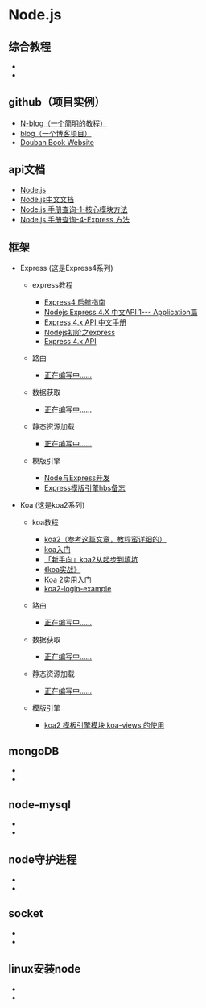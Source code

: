 # Node.js


## 综合教程
* []()
* []()


## github（项目实例）
* [N-blog（一个简明的教程）](https://github.com/nswbmw/N-blog)
* [blog（一个博客项目）](https://github.com/mhbseal/blog)
* [Douban Book Website](https://github.com/ericjjj/douban)


## api文档
* [Node.js ](https://nodejs.org/api/modules.html#modules_cycles)
* [Node.js中文文档](http://nodejs.cn/api/)
* [Node.js 手册查询-1-核心模块方法](https://cnodejs.org/topic/548e53f157fd3ae46b2334fd)
* [Node.js 手册查询-4-Express 方法](https://cnodejs.org/topic/548e552757fd3ae46b233503)



## 框架

* Express (这是Express4系列)

    * express教程
        * [Express4 启航指南](http://www.cnblogs.com/Darren_code/p/express4.html)
        * [Nodejs Express 4.X 中文API 1--- Application篇](http://www.cnblogs.com/ae6623/p/4433048.html)
        * [Express 4.x API 中文手册](http://www.expressjs.com.cn/4x/api.html)
        * [Nodejs初阶之express](http://www.cnblogs.com/Darren_code/p/node_express.html)
        * [Express 4.x API](https://www.zybuluo.com/XiangZhou/note/208532)

    * 路由
        * [正在编写中......]()

    * 数据获取
        * [正在编写中......]()

    * 静态资源加载
        * [正在编写中......]()

    * 模版引擎
        * [Node与Express开发](http://www.imooc.com/article/6923)
        * [Express模版引擎hbs备忘](http://www.tuicool.com/articles/vENRNni)


* Koa (这是koa2系列)

   * koa教程
        * [koa2（参考这篇文章，教程蛮详细的）](https://github.com/chenshenhai/koa2-note)
        * [koa入门](https://www.liaoxuefeng.com/wiki/001434446689867b27157e896e74d51a89c25cc8b43bdb3000/001471087582981d6c0ea265bf241b59a04fa6f61d767f6000)
        * [「新手向」koa2从起步到填坑](http://www.jianshu.com/p/6b816c609669)
        * [《koa实战》](http://book.apebook.org/minghe/koa-action/hello-koa/what.html)
        * [Koa 2实用入门](https://cnodejs.org/topic/5709959abc564eaf3c6a48c8)
        * [koa2-login-example](https://github.com/ConanXie/koa2-login-example)

    * 路由
        * [正在编写中......]()

    * 数据获取
        * [正在编写中......]()

    * 静态资源加载
        * [正在编写中......]()

    * 模版引擎
        * [koa2 模板引擎模块 koa-views 的使用](https://segmentfault.com/q/1010000006854200)



## mongoDB
* []()
* []()


## node-mysql
* []()
* []()


## node守护进程
* []()
* []()


## socket
* []()
* []()


## linux安装node
* []()
* []()




